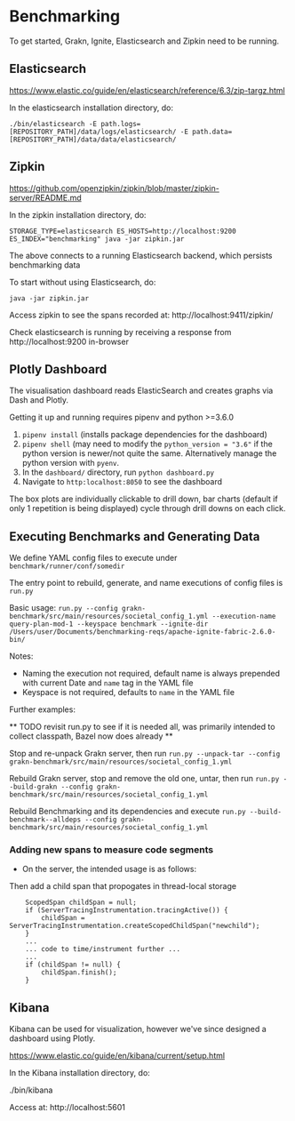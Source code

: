 # Benchmarking

To get started, Grakn, Ignite, Elasticsearch and Zipkin need to be running.

## Elasticsearch
https://www.elastic.co/guide/en/elasticsearch/reference/6.3/zip-targz.html

In the elasticsearch installation directory, do:
```
./bin/elasticsearch -E path.logs=[REPOSITORY_PATH]/data/logs/elasticsearch/ -E path.data=[REPOSITORY_PATH]/data/data/elasticsearch/
```

## Zipkin
https://github.com/openzipkin/zipkin/blob/master/zipkin-server/README.md

In the zipkin installation directory, do:

```
STORAGE_TYPE=elasticsearch ES_HOSTS=http://localhost:9200 ES_INDEX="benchmarking" java -jar zipkin.jar
```
The above connects to a running Elasticsearch backend, which persists benchmarking data

To start without using Elasticsearch, do:
```
java -jar zipkin.jar
```

Access zipkin to see the spans recorded at: http://localhost:9411/zipkin/

Check elasticsearch is running by receiving a response from http://localhost:9200 in-browser

## Plotly Dashboard

The visualisation dashboard reads ElasticSearch and creates graphs via Dash and Plotly.

Getting it up and running requires pipenv and python >=3.6.0

1. `pipenv install` (installs package dependencies for the dashboard)
2. `pipenv shell` (may need to modify the `python_version = "3.6"` if the python version is newer/not quite the same. Alternatively manage the python version with `pyenv`.
3. In the `dashboard/` directory, run `python dashboard.py`
4. Navigate to `http:localhost:8050` to see the dashboard

The box plots are individually clickable to drill down, bar charts (default if only 1 repetition is being displayed) cycle through drill downs on each click.

## Executing Benchmarks and Generating Data

We define YAML config files to execute under `benchmark/runner/conf/somedir`

The entry point to rebuild, generate, and name executions of config files is `run.py`

Basic usage:
`run.py --config grakn-benchmark/src/main/resources/societal_config_1.yml --execution-name query-plan-mod-1 --keyspace benchmark --ignite-dir /Users/user/Documents/benchmarking-reqs/apache-ignite-fabric-2.6.0-bin/`

Notes:
* Naming the execution not required, default name is always prepended with current Date and `name` tag in the YAML file
* Keyspace is not required, defaults to `name` in the YAML file

Further examples:


** TODO revisit run.py to see if it is needed all, was primarily intended to collect classpath, Bazel now does already **


Stop and re-unpack Grakn server, then run
`run.py --unpack-tar --config grakn-benchmark/src/main/resources/societal_config_1.yml`

Rebuild Grakn server, stop and remove the old one, untar, then run
`run.py --build-grakn --config grakn-benchmark/src/main/resources/societal_config_1.yml`

Rebuild Benchmarking and its dependencies and execute
`run.py --build-benchmark--alldeps --config grakn-benchmark/src/main/resources/societal_config_1.yml`


### Adding new spans to measure code segments

* On the server, the intended usage is as follows:

Then add a child span that propogates in thread-local storage
```
    ScopedSpan childSpan = null;
    if (ServerTracingInstrumentation.tracingActive()) {
        childSpan = ServerTracingInstrumentation.createScopedChildSpan("newchild");
    }
    ...
    ... code to time/instrument further ...
    ...
    if (childSpan != null) {
        childSpan.finish();
    }
```




## Kibana
Kibana can be used for visualization, however we've since designed a dashboard using Plotly.

https://www.elastic.co/guide/en/kibana/current/setup.html

In the Kibana installation directory, do:

./bin/kibana

Access at:
http://localhost:5601
